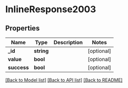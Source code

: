 # InlineResponse2003

## Properties
Name | Type | Description | Notes
------------ | ------------- | ------------- | -------------
**_id** | **string** |  | [optional] 
**value** | **bool** |  | [optional] 
**success** | **bool** |  | [optional] 

[[Back to Model list]](../../README.md#documentation-for-models) [[Back to API list]](../../README.md#documentation-for-api-endpoints) [[Back to README]](../../README.md)

